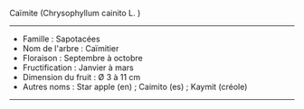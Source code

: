 Caïmite (Chrysophyllum cainito L. )

---

- Famille : Sapotacées
- Nom de l'arbre : Caïmitier
- Floraison : Septembre à octobre
- Fructification : Janvier à mars
- Dimension du fruit : Ø 3 à 11 cm
- Autres noms : Star apple (en) ; Caimito (es) ; Kaymit (créole)

---

